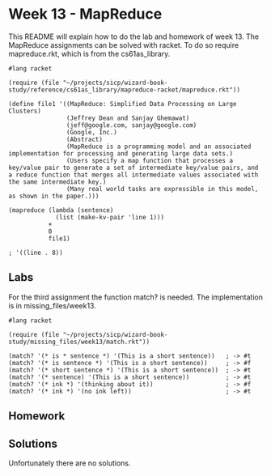 # Week 13 - MapReduce

This README will explain how to do the lab and homework of week 13.
The MapReduce assignments can be solved with racket.
To do so require mapreduce.rkt, which is from the cs61as_library.

```racket
#lang racket

(require (file "~/projects/sicp/wizard-book-study/reference/cs61as_library/mapreduce-racket/mapreduce.rkt"))

(define file1 '((MapReduce: Simplified Data Processing on Large Clusters)
                (Jeffrey Dean and Sanjay Ghemawat)
                (jeff@google.com, sanjay@google.com)
                (Google, Inc.)
                (Abstract)
                (MapReduce is a programming model and an associated implementation for processing and generating large data sets.)
                (Users specify a map function that processes a key/value pair to generate a set of intermediate key/value pairs, and a reduce function that merges all intermediate values associated with the same intermediate key.)
                (Many real world tasks are expressible in this model, as shown in the paper.)))

(mapreduce (lambda (sentence)
             (list (make-kv-pair 'line 1)))
           +
           0
           file1)

; '((line . 8))
```

## Labs

For the third assignment the function match? is needed.
The implementation is in missing_files/week13.

```racket
#lang racket

(require (file "~/projects/sicp/wizard-book-study/missing_files/week13/match.rkt"))

(match? '(* is * sentence *) '(This is a short sentence))   ; -> #t
(match? '(* is sentence *) '(This is a short sentence))     ; -> #f
(match? '(* short sentence *) '(This is a short sentence))  ; -> #t
(match? '(* sentence) '(This is a short sentence))          ; -> #t
(match? '(* ink *) '(thinking about it))                    ; -> #f
(match? '(* ink *) '(no ink left))                          ; -> #t
```

## Homework

## Solutions

Unfortunately there are no solutions.
